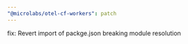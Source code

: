 ```yaml
---
"@microlabs/otel-cf-workers": patch
---
```


fix: Revert import of packge.json breaking module resolution
